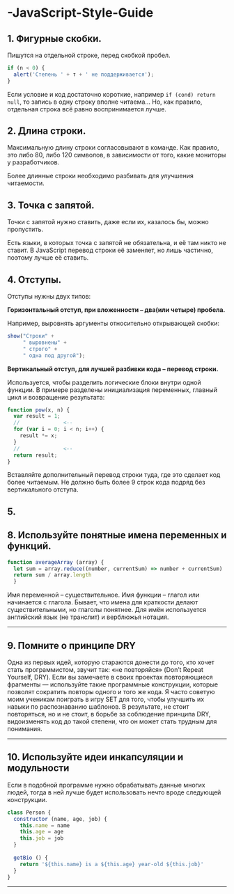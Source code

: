 # -JavaScript-Style-Guide

## 1. Фигурные скобки.
Пишутся на отдельной строке, перед скобкой пробел.
``` js
if (n < 0) {
  alert('Степень ' + т + ' не поддерживается');
}
```
Если условие и код достаточно короткие, например ```if (cond) return null```, то запись в одну строку вполне читаема… Но, как правило, отдельная строка всё равно воспринимается лучше.



## 2. Длина строки.
Максимальную длину строки согласовывают в команде. Как правило, это либо 80, либо 120 символов, в зависимости от того, какие мониторы у разработчиков.

Более длинные строки необходимо разбивать для улучшения читаемости.


## 3. Точка с запятой.
Точки с запятой нужно ставить, даже если их, казалось бы, можно пропустить.

Есть языки, в которых точка с запятой не обязательна, и её там никто не ставит. В JavaScript перевод строки её заменяет, но лишь частично, поэтому лучше её ставить.


## 4. Отступы.
Отступы нужны двух типов:

**Горизонтальный отступ, при вложенности – два(или четыре) пробела.**

Например, выровнять аргументы относительно открывающей скобки:
``` js
show("Строки" +
     " выровнены" +
     " строго" +
     " одна под другой");
```     
**Вертикальный отступ, для лучшей разбивки кода – перевод строки.**

Используется, чтобы разделить логические блоки внутри одной функции. В примере разделены инициализация переменных, главный цикл и возвращение результата:
``` js
function pow(x, n) {
  var result = 1;
  //              <--
  for (var i = 0; i < n; i++) {
    result *= x;
  }
  //              <--
  return result;
}
```
Вставляйте дополнительный перевод строки туда, где это сделает код более читаемым. Не должно быть более 9 строк кода подряд без вертикального отступа.


## 5. 


## 8. Используйте понятные имена переменных и функций.
``` js
function averageArray (array) {
  let sum = array.reduce((number, currentSum) => number + currentSum)
  return sum / array.length
  }
```

Имя переменной – существительное.
Имя функции – глагол или начинается с глагола. Бывает, что имена для краткости делают существительными, но глаголы понятнее.
Для имён используется английский язык (не транслит) и верблюжья нотация.

---

## 9. Помните о принципе DRY

Одна из первых идей, которую стараются донести до того, кто хочет стать программистом, звучит так: «не повторяйся» (Don’t Repeat Yourself, DRY). Если вы замечаете в своих проектах повторяющиеся фрагменты — используйте такие программные конструкции, которые позволят сократить повторы одного и того же кода. Я часто советую моим ученикам поиграть в игру SET для того, чтобы улучшить их навыки по распознаванию шаблонов.
В результате, не стоит повторяться, но и не стоит, в борьбе за соблюдение принципа DRY, видоизменять код до такой степени, что он может стать трудным для понимания.

---


## 10. Используйте идеи инкапсуляции и модульности
Если в подобной программе нужно обрабатывать данные многих людей, тогда в ней лучше будет использовать нечто вроде следующей конструкции.
``` js
class Person {
  constructor (name, age, job) {
    this.name = name
    this.age = age
    this.job = job
  }
  
  getBio () {
    return '${this.name} is a ${this.age} year-old ${this.job}'
  }
}
```
---
